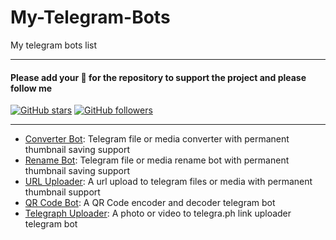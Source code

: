 # My-Telegram-Bots

My telegram bots list

---

#### Please add your 🌟 for the repository to support the project and please follow me

[![GitHub stars](https://img.shields.io/github/stars/FayasNoushad/My-Telegram-Bots.svg?style=social&label=Star)](https://github.com/FayasNoushad/My-Telegram-Bots/stargazers) [![GitHub followers](https://img.shields.io/github/followers/FayasNoushad.svg?style=social&label=Follow)](https://github.com/FayasNoushad?tab=followers)

---

- [Converter Bot](https://telegram.me/FnConvertBot): Telegram file or media converter with permanent thumbnail saving support
- [Rename Bot](https://telegram.me/FnRenameBot): Telegram file or media rename bot with permanent thumbnail saving support
- [URL Uploader](https://telegram.me/FnURLUploadBot): A url upload to telegram files or media with permanent thumbnail support
- [QR Code Bot](https://telegram.me/FnQRCodeBot): A QR Code encoder and decoder telegram bot
- [Telegraph Uploader](https://telegram.me/FnTelegraphBot): A photo or video to telegra.ph link uploader telegram bot
